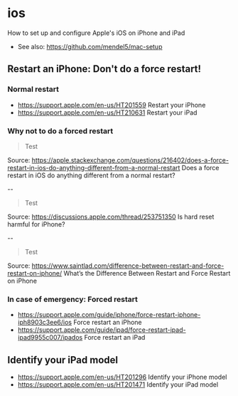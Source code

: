 # ios
How to set up and configure Apple's iOS on iPhone and iPad
- See also: https://github.com/mendel5/mac-setup

## Restart an iPhone: Don't do a force restart!
### Normal restart
- https://support.apple.com/en-us/HT201559 Restart your iPhone
- https://support.apple.com/en-us/HT210631 Restart your iPad

### Why not to do a forced restart

> Test

Source: https://apple.stackexchange.com/questions/216402/does-a-force-restart-in-ios-do-anything-different-from-a-normal-restart Does a force restart in iOS do anything different from a normal restart?

--

> Test

Source: https://discussions.apple.com/thread/253751350 Is hard reset harmful for iPhone?

--

> Test

Source: https://www.saintlad.com/difference-between-restart-and-force-restart-on-iphone/ What’s the Difference Between Restart and Force Restart on iPhone

### In case of emergency: Forced restart
- https://support.apple.com/guide/iphone/force-restart-iphone-iph8903c3ee6/ios Force restart an iPhone
- https://support.apple.com/guide/ipad/force-restart-ipad-ipad9955c007/ipados Force restart an iPad

## Identify your iPad model
- https://support.apple.com/en-us/HT201296 Identify your iPhone model
- https://support.apple.com/en-us/HT201471 Identify your iPad model
